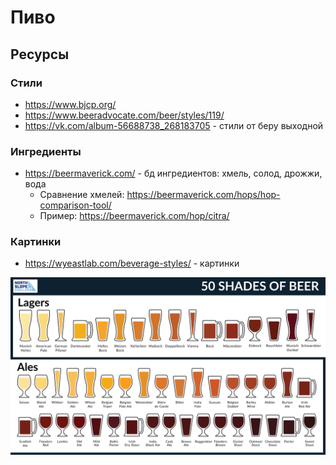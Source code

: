 # Пиво

## Ресурсы

### Стили

- https://www.bjcp.org/ 
- https://www.beeradvocate.com/beer/styles/119/
- https://vk.com/album-56688738_268183705 - стили от беру выходной 

### Ингредиенты

- https://beermaverick.com/ - бд ингредиентов: хмель, солод, дрожжи, вода
	- Сравнение хмелей: https://beermaverick.com/hops/hop-comparison-tool/
	- Пример: https://beermaverick.com/hop/citra/

### Картинки

- https://wyeastlab.com/beverage-styles/ - картинки

![](50-Shades-of-Beer-01-1.png)